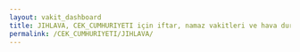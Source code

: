 ```yaml
---
layout: vakit_dashboard
title: JIHLAVA, CEK_CUMHURIYETI için iftar, namaz vakitleri ve hava durumu - ilçe/eyalet seç
permalink: /CEK_CUMHURIYETI/JIHLAVA/
---
```


<script type="text/javascript">
  var GLOBAL_COUNTRY = 'CEK_CUMHURIYETI';
  var GLOBAL_CITY = 'JIHLAVA';
  var GLOBAL_STATE = '';
  var lat = 72;
  var lon = 21;
</script>
